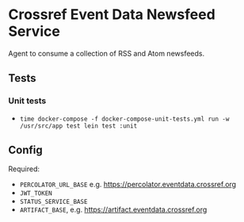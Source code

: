 # Crossref Event Data Newsfeed Service

Agent to consume a collection of RSS and Atom newsfeeds.

## Tests

### Unit tests

 - `time docker-compose -f docker-compose-unit-tests.yml run -w /usr/src/app test lein test :unit`

## Config

Required:

 - `PERCOLATOR_URL_BASE` e.g. https://percolator.eventdata.crossref.org
 - `JWT_TOKEN`
 - `STATUS_SERVICE_BASE`
 - `ARTIFACT_BASE`, e.g. https://artifact.eventdata.crossref.org
 